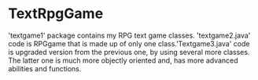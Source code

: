 # TextRpgGame

'textgame1' package contains my RPG text game classes. 'textgame2.java' code is RPGgame that is made up of only one class.'Textgame3.java' code is upgraded version from the previous one, by using several more classes. The latter one is much more objectly oriented and, has more advanced abilities and functions.

